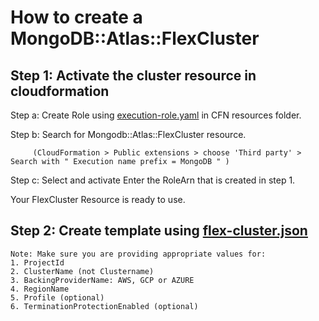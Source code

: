 # How to create a MongoDB::Atlas::FlexCluster 

## Step 1: Activate the cluster resource in cloudformation
   Step a: Create Role using [execution-role.yaml](https://github.com/mongodb/mongodbatlas-cloudformation-resources/blob/master/examples/execution-role.yaml) in CFN resources folder.

   Step b: Search for Mongodb::Atlas::FlexCluster resource.

         (CloudFormation > Public extensions > choose 'Third party' > Search with " Execution name prefix = MongoDB " )
   Step c: Select and activate
         Enter the RoleArn that is created in step 1.

   Your FlexCluster Resource is ready to use.

## Step 2: Create template using [flex-cluster.json](flex-cluster.json)
    Note: Make sure you are providing appropriate values for: 
    1. ProjectId
    2. ClusterName (not Clustername)
    3. BackingProviderName: AWS, GCP or AZURE
    4. RegionName
    5. Profile (optional)
    6. TerminationProtectionEnabled (optional)